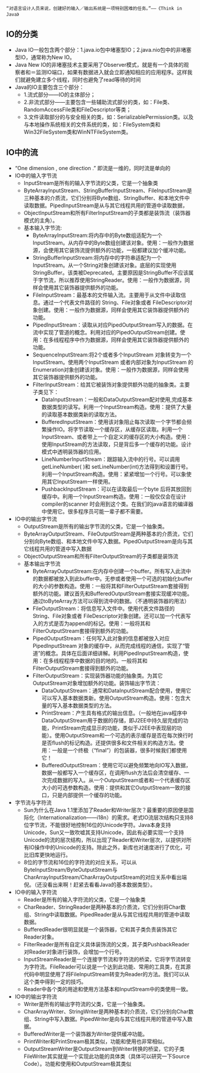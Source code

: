     “对语言设计人员来说，创建好的输入／输出系统是一项特别困难的任务。”――《Think in Java》
## IO的分类 ##
- Java IO一般包含两个部分：1.java.io包中堵塞型IO；2.java.nio包中的非堵塞型IO，通常称为New IO。
- Java New IO的非堵塞技术主要采用了Observer模式，就是有一个具体的观察者和＝监测IO端口，如果有数据进入就会立即通知相应的应用程序。这样我们就避免建立多个线程，同时也避免了read等待的时间
- Java的IO主要包含三个部分：
	- 1.流式部分――IO的主体部分；
	- 2.非流式部分――主要包含一些辅助流式部分的类，如：File类、RandomAccessFile类和FileDescriptor等类；
	- 3.文件读取部分的与安全相关的类，如：SerializablePermission类。以及与本地操作系统相关的文件系统的类，如：FileSystem类和Win32FileSystem类和WinNTFileSystem类。

## IO中的流 ##
- “One dimension , one direction .” 即流是一维的，同时流是单向的
- IO中的输入字节流
	- InputStream是所有的输入字节流的父类，它是一个抽象类
	- ByteArrayInputStream、StringBufferInputStream、FileInputStream是三种基本的介质流，它们分别将Byte数组、StringBuffer、和本地文件中读取数据。PipedInputStream是从与其它线程共用的管道中读取数据，
	- ObjectInputStream和所有FilterInputStream的子类都是装饰流（装饰器模式的主角）。
	- 基本输入字节流:
		- ByteArrayInputStream:将内存中的Byte数组适配为一个InputStream。从内存中的Byte数组创建该对象。使用：一般作为数据源，会使用其它装饰流提供额外的功能，一般都建议加个缓冲功能。
		- StringBufferInputStream:将内存中的字符串适配为一个InputStream。从一个String对象创建该对象。底层的实现使用StringBuffer。该类被Deprecated。主要原因是StringBuffer不应该属于字节流，所以推荐使用StringReader。使用：一般作为数据源，同样会使用其它装饰器提供额外的功能。
		- FileInputStream：最基本的文件输入流。主要用于从文件中读取信息。通过一个代表文件路径的 String、File对象或者 FileDescriptor对象创建。使用：一般作为数据源，同样会使用其它装饰器提供额外的功能。
		- PipedInputStream：读取从对应PipedOutputStream写入的数据。在流中实现了管道的概念。利用对应的PipedOutputStream创建。使用：在多线程程序中作为数据源，同样会使用其它装饰器提供额外的功能。
		- SequenceInputStream:将2个或者多个InputStream 对象转变为一个InputStream。使用两个InputStream 或者内部对象为InputStream 的Enumeration对象创建该对象。使用：一般作为数据源，同样会使用其它装饰器提供额外的功能。
		- FilterInputStream：给其它被装饰对象提供额外功能的抽象类。主要子类见下：
			- DataInputStream：一般和DataOutputStream配对使用,完成基本数据类型的读写。利用一个InputStream构造。使用：提供了大量的读取基本数据类新的读取方法。
			- BufferedInputStream：使用该对象阻止每次读取一个字节都会频繁操作IO。将字节读取一个缓存区，从缓存区读取。利用一个InputStream、或者带上一个自定义的缓存区的大小构造。使用：使用InputStream的方法读取，只是背后多一个缓存的功能。设计模式中透明装饰器的应用。
			- LineNumberInputStream：跟踪输入流中的行号。可以调用getLineNumber( )和 setLineNumber(int)方法得到和设置行号。利用一个InputStream构造。使用：紧紧增加一个行号。可以象使用其它InputStream一样使用。
			- PushbackInputStream：可以在读取最后一个byte 后将其放回到缓存中。利用一个InputStream构造。使用：一般仅仅会在设计compiler的scanner 时会用到这个类。在我们的java语言的编译器中使用它。很多程序员可能一辈子都不需要。
- IO中的输出字节流
	- OutputStream是所有的输出字节流的父类，它是一个抽象类。
	- ByteArrayOutputStream、FileOutputStream是两种基本的介质流，它们分别向Byte数组、和本地文件中写入数据。PipedOutputStream是向与其它线程共用的管道中写入数据
	- ObjectOutputStream和所有FilterOutputStream的子类都是装饰流
	- 基本输出字节流	
		- ByteArrayOutputStream:在内存中创建一个buffer。所有写入此流中的数据都被放入到此buffer中。无参或者使用一个可选的初始化buffer的大小的参数构造。使用：一般将其和FilterOutputStream套接得到额外的功能。建议首先和BufferedOutputStream套接实现缓冲功能。通过toByteArray方法可以得到流中的数据。（不通明装饰器的用法）
		- FileOutputStream：将信息写入文件中。使用代表文件路径的String、File对象或者 FileDescriptor对象创建。还可以加一个代表写入的方式是否为append的标记。使用：一般将其和FilterOutputStream套接得到额外的功能。
		- PipedOutputStream：任何写入此对象的信息都被放入对应PipedInputStream 对象的缓存中，从而完成线程的通信，实现了“管道”的概念。具体在后面详细讲解。利用PipedInputStream构造，使用：在多线程程序中数据的目的地的。一般将其和FilterOutputStream套接得到额外的功能。
		- FilterOutputStream：实现装饰器功能的抽象类。为其它OutputStream对象增加额外的功能。装饰输出字节流：
			- DataOutputStream：通常和DataInputStream配合使用，使用它可以写入基本数据类新。使用OutputStream构造。使用：包含大量的写入基本数据类型的方法。
			- PrintStream：产生具有格式的输出信息。（一般地在java程序中DataOutputStream用于数据的存储，即J2EE中持久层完成的功能，PrintStream完成显示的功能，类似于J2EE中表现层的功能）。使用OutputStream和一个可选的表示缓存是否在每次换行时是否flush的标记构造。还提供很多和文件相关的构造方法。使用：一般是一个终极（“final”）的包装器，很多时候我们都使用它！
			- BufferedOutputStream：使用它可以避免频繁地向IO写入数据，数据一般都写入一个缓存区，在调用flush方法后会清空缓存、一次完成数据的写入。从一个OutputStream或者和一个代表缓存区大小的可选参数构造。使用：提供和其它OutputStream一致的接口，只是内部提供一个缓存的功能。
- 字节流与字符流
	- Sun为什么在Java 1.1里添加了Reader和Writer层次？最重要的原因便是国际化（Internationalization――i18n）的需求。老式IO流层次结构只支持8位字节流，不能很好地控制16位的Unicode字符。Java本身支持Unicode，Sun又一致吹嘘其支持Unicode，因此有必要实现一个支持Unicode的流的层次结构，所以出现了Reader和Writer层次，以提供对所有IO操作中的Unicode的支持。除此之外，新库也对速度进行了优化，可比旧库更快地运行。
	- 8位的字节流和16位的字符流的对应关系，可以从ByteInputStream/ByteOutputStream与CharArrayInputStream/CharArrayOutputStream的对应关系中看出端倪。（还没看出来啊！赶紧去看看Java的基本数据类型）。
- IO中的输入字符流
	- Reader是所有的输入字符流的父类，它是一个抽象类
	- CharReader、StringReader是两种基本的介质流，它们分别将Char数组、String中读取数据。PipedReader是从与其它线程共用的管道中读取数据。
	- BufferedReader很明显就是一个装饰器，它和其子类负责装饰其它Reader对象。
	- FilterReader是所有自定义具体装饰流的父类，其子类PushbackReader对Reader对象进行装饰，会增加一个行号。
	- InputStreamReader是一个连接字节流和字符流的桥梁，它将字节流转变为字符流。FileReader可以说是一个达到此功能、常用的工具类，在其源代码中明显使用了将FileInputStream转变为Reader的方法。我们可以从这个类中得到一定的技巧。
	- Reader中各个类的用途和使用方法基本和InputStream中的类使用一致。
- IO中的输出字符流
	- Writer是所有的输出字符流的父类，它是一个抽象类。
	- CharArrayWriter、StringWriter是两种基本的介质流，它们分别向Char数组、String中写入数据。PipedWriter是向与其它线程共用的管道中写入数据。
	- BufferedWriter是一个装饰器为Writer提供缓冲功能。
	- PrintWriter和PrintStream极其类似，功能和使用也非常相似。
	- OutputStreamWriter是OutputStream到Writer转换的桥梁，它的子类FileWriter其实就是一个实现此功能的具体类（具体可以研究一下Source Code）。功能和使用和OutputStream极其类似

